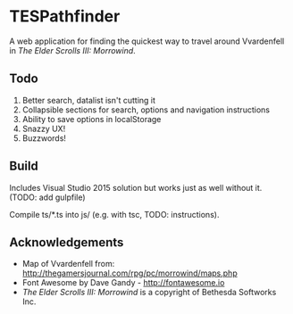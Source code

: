 # TESPathfinder

A web application for finding the quickest way to travel around Vvardenfell in _The Elder Scrolls III: Morrowind_.

## Todo

1. Better search, datalist isn't cutting it
1. Collapsible sections for search, options and navigation instructions
1. Ability to save options in localStorage
1. Snazzy UX!
1. Buzzwords!

## Build

Includes Visual Studio 2015 solution but works just as well without it. (TODO: add gulpfile)

Compile ts/*.ts into js/ (e.g. with tsc, TODO: instructions).

## Acknowledgements

* Map of Vvardenfell from: http://thegamersjournal.com/rpg/pc/morrowind/maps.php
* Font Awesome by Dave Gandy - http://fontawesome.io
* _The Elder Scrolls III: Morrowind_ is a copyright of Bethesda Softworks Inc.
